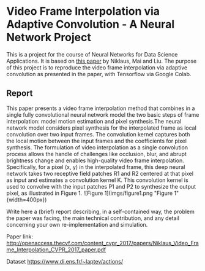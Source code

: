 # Video Frame Interpolation via Adaptive Convolution - A Neural Network Project

This is a project for the course of Neural Networks for Data Science Applications. It is based on [this paper](http://openaccess.thecvf.com/content_cvpr_2017/papers/Niklaus_Video_Frame_Interpolation_CVPR_2017_paper.pdf) by Niklaus,  Mai and Liu. The purpose of this project is to reproduce the video frame interpolation via adaptive convolution as presented in the paper, with Tensorflow via Google Colab.

## Report
This paper presents a video frame interpolation method that combines in a single fully convolutional neural network model the two basic steps of frame interpolation: model motion estimation and pixel synthesis.The neural network model considers pixel synthesis for the interpolated frame as local convolution over two input frames. The convolution kernel captures both the local motion between the input frames and the coefficients for pixel synthesis. The formulation of video interpolation as a single convolution process allows the handle of challenges like occlusion, blur, and abrupt brightness change and enables high-quality video frame interpolation.
Specifically, for a pixel (x, y) in the interpolated frame, this deep neural network takes two receptive field patches R1 and R2 centered at that pixel as input and estimates a convolution kernel K. This convolution kernel is used to convolve with the input patches P1 and P2 to synthesize the output pixel, as illustrated in Figure 1.
![Figure 1](imgs/figure1.png "Figure 1" {width=400px})


Write here a (brief) report describing, in a self-contained way, the problem the paper was facing, the main technical contribution, and any detail concerning your own re-implementation and simulation.

Paper link: http://openaccess.thecvf.com/content_cvpr_2017/papers/Niklaus_Video_Frame_Interpolation_CVPR_2017_paper.pdf

Dataset https://www.di.ens.fr/~laptev/actions/
